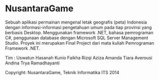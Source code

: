 NusantaraGame
=============

Sebuah aplikasi permainan mengenal letak geografis (peta) Indonesia dengan informasi-informasi pengetahuan umum pada tiap provinsi yang berbasis Desktop. Menggunakan framework .NET, bahasa pemrograman C#, penggunaan database dengan Microsoft SQL Server Management Studio. Proyek ini merupakan Final Project dari mata kuliah Pemrograman Framework .NET.

Tim :
Uswatun Hasanah Kunio
Faikha Rizqi Aziza
Amanda Tiara Averousi
Andina Trya Ramadhayanti

Copyright: NusantaraGame, Teknik Informatika ITS 2014
